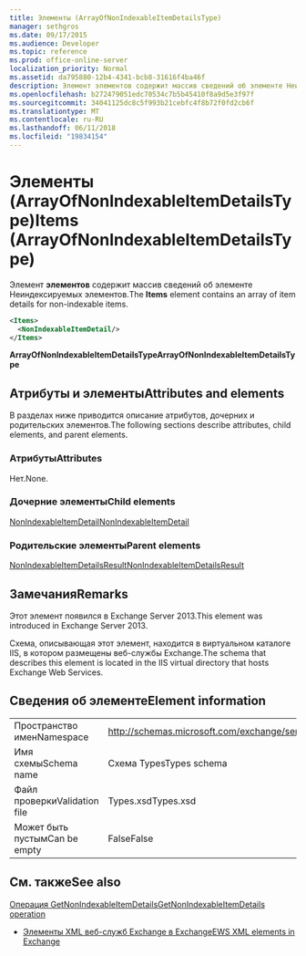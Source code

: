 ```yaml
---
title: Элементы (ArrayOfNonIndexableItemDetailsType)
manager: sethgros
ms.date: 09/17/2015
ms.audience: Developer
ms.topic: reference
ms.prod: office-online-server
localization_priority: Normal
ms.assetid: da795880-12b4-4341-bcb8-31616f4ba46f
description: Элемент элементов содержит массив сведений об элементе Неиндексируемых элементов.
ms.openlocfilehash: b272479051edc70534c7b5b45410f8a9d5e3f97f
ms.sourcegitcommit: 34041125dc8c5f993b21cebfc4f8b72f0fd2cb6f
ms.translationtype: MT
ms.contentlocale: ru-RU
ms.lasthandoff: 06/11/2018
ms.locfileid: "19834154"
---
```

# <a name="items-arrayofnonindexableitemdetailstype"></a><span data-ttu-id="bcf76-103">Элементы (ArrayOfNonIndexableItemDetailsType)</span><span class="sxs-lookup"><span data-stu-id="bcf76-103">Items (ArrayOfNonIndexableItemDetailsType)</span></span>

<span data-ttu-id="bcf76-104">Элемент **элементов** содержит массив сведений об элементе Неиндексируемых элементов.</span><span class="sxs-lookup"><span data-stu-id="bcf76-104">The **Items** element contains an array of item details for non-indexable items.</span></span> 
  
```XML
<Items>
  <NonIndexableItemDetail/>
</Items>
```

 <span data-ttu-id="bcf76-105">**ArrayOfNonIndexableItemDetailsType**</span><span class="sxs-lookup"><span data-stu-id="bcf76-105">**ArrayOfNonIndexableItemDetailsType**</span></span>
## <a name="attributes-and-elements"></a><span data-ttu-id="bcf76-106">Атрибуты и элементы</span><span class="sxs-lookup"><span data-stu-id="bcf76-106">Attributes and elements</span></span>

<span data-ttu-id="bcf76-107">В разделах ниже приводится описание атрибутов, дочерних и родительских элементов.</span><span class="sxs-lookup"><span data-stu-id="bcf76-107">The following sections describe attributes, child elements, and parent elements.</span></span>
  
### <a name="attributes"></a><span data-ttu-id="bcf76-108">Атрибуты</span><span class="sxs-lookup"><span data-stu-id="bcf76-108">Attributes</span></span>

<span data-ttu-id="bcf76-109">Нет.</span><span class="sxs-lookup"><span data-stu-id="bcf76-109">None.</span></span>
  
### <a name="child-elements"></a><span data-ttu-id="bcf76-110">Дочерние элементы</span><span class="sxs-lookup"><span data-stu-id="bcf76-110">Child elements</span></span>

[<span data-ttu-id="bcf76-111">NonIndexableItemDetail</span><span class="sxs-lookup"><span data-stu-id="bcf76-111">NonIndexableItemDetail</span></span>](nonindexableitemdetail.md)
  
### <a name="parent-elements"></a><span data-ttu-id="bcf76-112">Родительские элементы</span><span class="sxs-lookup"><span data-stu-id="bcf76-112">Parent elements</span></span>

[<span data-ttu-id="bcf76-113">NonIndexableItemDetailsResult</span><span class="sxs-lookup"><span data-stu-id="bcf76-113">NonIndexableItemDetailsResult</span></span>](nonindexableitemdetailsresult.md)
  
## <a name="remarks"></a><span data-ttu-id="bcf76-114">Замечания</span><span class="sxs-lookup"><span data-stu-id="bcf76-114">Remarks</span></span>

<span data-ttu-id="bcf76-115">Этот элемент появился в Exchange Server 2013.</span><span class="sxs-lookup"><span data-stu-id="bcf76-115">This element was introduced in Exchange Server 2013.</span></span>
  
<span data-ttu-id="bcf76-116">Схема, описывающая этот элемент, находится в виртуальном каталоге IIS, в котором размещены веб-службы Exchange.</span><span class="sxs-lookup"><span data-stu-id="bcf76-116">The schema that describes this element is located in the IIS virtual directory that hosts Exchange Web Services.</span></span>
  
## <a name="element-information"></a><span data-ttu-id="bcf76-117">Сведения об элементе</span><span class="sxs-lookup"><span data-stu-id="bcf76-117">Element information</span></span>

|||
|:-----|:-----|
|<span data-ttu-id="bcf76-118">Пространство имен</span><span class="sxs-lookup"><span data-stu-id="bcf76-118">Namespace</span></span>  <br/> |http://schemas.microsoft.com/exchange/services/2006/types  <br/> |
|<span data-ttu-id="bcf76-119">Имя схемы</span><span class="sxs-lookup"><span data-stu-id="bcf76-119">Schema name</span></span>  <br/> |<span data-ttu-id="bcf76-120">Схема Types</span><span class="sxs-lookup"><span data-stu-id="bcf76-120">Types schema</span></span>  <br/> |
|<span data-ttu-id="bcf76-121">Файл проверки</span><span class="sxs-lookup"><span data-stu-id="bcf76-121">Validation file</span></span>  <br/> |<span data-ttu-id="bcf76-122">Types.xsd</span><span class="sxs-lookup"><span data-stu-id="bcf76-122">Types.xsd</span></span>  <br/> |
|<span data-ttu-id="bcf76-123">Может быть пустым</span><span class="sxs-lookup"><span data-stu-id="bcf76-123">Can be empty</span></span>  <br/> |<span data-ttu-id="bcf76-124">False</span><span class="sxs-lookup"><span data-stu-id="bcf76-124">False</span></span>  <br/> |
   
## <a name="see-also"></a><span data-ttu-id="bcf76-125">См. также</span><span class="sxs-lookup"><span data-stu-id="bcf76-125">See also</span></span>



[<span data-ttu-id="bcf76-126">Операция GetNonIndexableItemDetails</span><span class="sxs-lookup"><span data-stu-id="bcf76-126">GetNonIndexableItemDetails operation</span></span>](getnonindexableitemdetails-operation.md)


- [<span data-ttu-id="bcf76-127">Элементы XML веб-служб Exchange в Exchange</span><span class="sxs-lookup"><span data-stu-id="bcf76-127">EWS XML elements in Exchange</span></span>](ews-xml-elements-in-exchange.md)

